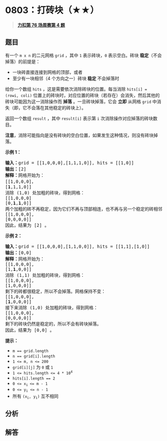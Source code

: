 # 0803：打砖块（★★）


> <u>**[力扣第 76 场周赛第 4 题](https://leetcode.cn/problems/bricks-falling-when-hit/)**</u>

## 题目

<p>有一个 <code>m x n</code> 的二元网格<meta charset="UTF-8" /> <code>grid</code> ，其中 <code>1</code> 表示砖块，<code>0</code> 表示空白。砖块 <strong>稳定</strong>（不会掉落）的前提是：</p>

<ul>
<li>一块砖直接连接到网格的顶部，或者</li>
<li>至少有一块相邻（4 个方向之一）砖块<strong> 稳定 </strong>不会掉落时</li>
</ul>

<p>给你一个数组 <code>hits</code> ，这是需要依次消除砖块的位置。每当消除 <code>hits[i] = (rowi, coli)</code> 位置上的砖块时，对应位置的砖块（若存在）会消失，然后其他的砖块可能因为这一消除操作而 <strong>掉落</strong> 。一旦砖块掉落，它会 <strong>立即</strong> 从网格 <code>grid</code> 中消失（即，它不会落在其他稳定的砖块上）。</p>

<p>返回一个数组 <code>result</code> ，其中 <code>result[i]</code> 表示第 <code>i</code> 次消除操作对应掉落的砖块数目。</p>

<p><strong>注意</strong>，消除可能指向是没有砖块的空白位置，如果发生这种情况，则没有砖块掉落。</p>



<p><strong>示例 1：</strong></p>

<pre>
<strong>输入：</strong>grid = [[1,0,0,0],[1,1,1,0]], hits = [[1,0]]
<strong>输出：</strong>[2]
<strong>解释：</strong>网格开始为：
[[1,0,0,0]，
[<strong>1</strong>,1,1,0]]
消除 (1,0) 处加粗的砖块，得到网格：
[[1,0,0,0]
[0,<strong>1</strong>,<strong>1</strong>,0]]
两个加粗的砖不再稳定，因为它们不再与顶部相连，也不再与另一个稳定的砖相邻，因此它们将掉落。得到网格：
[[1,0,0,0],
[0,0,0,0]]
因此，结果为 [2] 。
</pre>

<p><strong>示例 2：</strong></p>

<pre>
<strong>输入：</strong>grid = [[1,0,0,0],[1,1,0,0]], hits = [[1,1],[1,0]]
<strong>输出：</strong>[0,0]
<strong>解释：</strong>网格开始为：
[[1,0,0,0],
[1,<strong>1</strong>,0,0]]
消除 (1,1) 处加粗的砖块，得到网格：
[[1,0,0,0],
[1,0,0,0]]
剩下的砖都很稳定，所以不会掉落。网格保持不变：
[[1,0,0,0],
[<strong>1</strong>,0,0,0]]
接下来消除 (1,0) 处加粗的砖块，得到网格：
[[1,0,0,0],
[0,0,0,0]]
剩下的砖块仍然是稳定的，所以不会有砖块掉落。
因此，结果为 [0,0] 。</pre>



<p><strong>提示：</strong></p>

<ul>
<li><code>m == grid.length</code></li>
<li><code>n == grid[i].length</code></li>
<li><code>1 &lt;= m, n &lt;= 200</code></li>
<li><code>grid[i][j]</code> 为 <code>0</code> 或 <code>1</code></li>
<li><code>1 &lt;= hits.length &lt;= 4 * 10<sup>4</sup></code></li>
<li><code>hits[i].length == 2</code></li>
<li><code>0 &lt;= x<sub>i </sub>&lt;= m - 1</code></li>
<li><code>0 &lt;= y<sub>i</sub> &lt;= n - 1</code></li>
<li>所有 <code>(x<sub>i</sub>, y<sub>i</sub>)</code> 互不相同</li>
</ul>


## 分析




## 解答

```python

```


